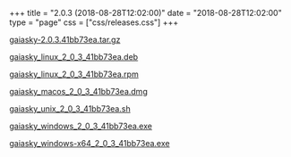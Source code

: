 +++
title = "2.0.3 (2018-08-28T12:02:00)"
date = "2018-08-28T12:02:00"
type = "page"
css = ["css/releases.css"]
+++

<section class="download-links">

<div class="package">

[gaiasky-2.0.3.41bb73ea.tar.gz](https://gaia.ari.uni-heidelberg.de/gaiasky/releases/2.0.3.41bb73ea/gaiasky-2.0.3.41bb73ea.tar.gz)

</div>
<div class="package">

[gaiasky_linux_2_0_3_41bb73ea.deb](https://gaia.ari.uni-heidelberg.de/gaiasky/releases/2.0.3.41bb73ea/gaiasky_linux_2_0_3_41bb73ea.deb)

</div>
<div class="package">

[gaiasky_linux_2_0_3_41bb73ea.rpm](https://gaia.ari.uni-heidelberg.de/gaiasky/releases/2.0.3.41bb73ea/gaiasky_linux_2_0_3_41bb73ea.rpm)

</div>
<div class="package">

[gaiasky_macos_2_0_3_41bb73ea.dmg](https://gaia.ari.uni-heidelberg.de/gaiasky/releases/2.0.3.41bb73ea/gaiasky_macos_2_0_3_41bb73ea.dmg)

</div>
<div class="package">

[gaiasky_unix_2_0_3_41bb73ea.sh](https://gaia.ari.uni-heidelberg.de/gaiasky/releases/2.0.3.41bb73ea/gaiasky_unix_2_0_3_41bb73ea.sh)

</div>
<div class="package">

[gaiasky_windows_2_0_3_41bb73ea.exe](https://gaia.ari.uni-heidelberg.de/gaiasky/releases/2.0.3.41bb73ea/gaiasky_windows_2_0_3_41bb73ea.exe)

</div>
<div class="package">

[gaiasky_windows-x64_2_0_3_41bb73ea.exe](https://gaia.ari.uni-heidelberg.de/gaiasky/releases/2.0.3.41bb73ea/gaiasky_windows-x64_2_0_3_41bb73ea.exe)

</div>


</section>
